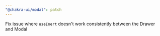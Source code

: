 ```yaml
---
"@chakra-ui/modal": patch
---
```


Fix issue where `useInert` doesn't work consistently between the Drawer and Modal
